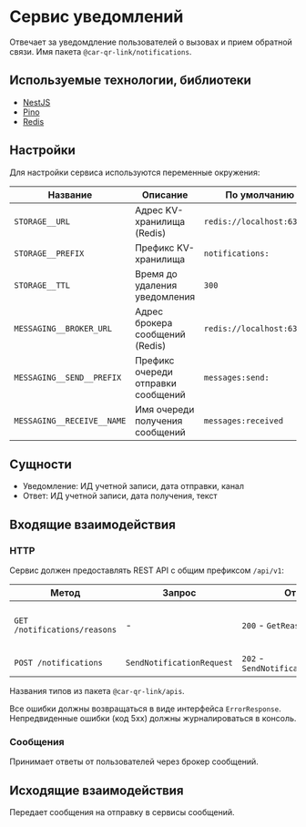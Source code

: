 # Сервис уведомлений

Отвечает за уведомдление пользователей о вызовах и прием обратной связи. Имя пакета `@car-qr-link/notifications`.

## Используемые технологии, библиотеки

- [NestJS](https://nestjs.com)
- [Pino](https://getpino.io)
- [Redis](https://redis.io)

## Настройки

Для настройки сервиса используются переменные окружения:

| Название                   | Описание                           | По умолчанию               |
| -------------------------- | ---------------------------------- | -------------------------- |
| `STORAGE__URL`             | Адрес KV-хранилища (Redis)         | `redis://localhost:6379/0` |
| `STORAGE__PREFIX`          | Префикс KV-хранилища               | `notifications:`           |
| `STORAGE__TTL`             | Время до удаления уведомления      | `300`                      |
| `MESSAGING__BROKER_URL`    | Адрес брокера сообщений (Redis)    | `redis://localhost:6379/0` |
| `MESSAGING__SEND__PREFIX`  | Префикс очереди отправки сообщений | `messages:send:`           |
| `MESSAGING__RECEIVE__NAME` | Имя очереди получения сообщений    | `messages:received`        |

## Сущности

- Уведомление: ИД учетной записи, дата отправки, канал
- Ответ: ИД учетной записи, дата получения, текст

## Входящие взаимодействия

### HTTP

Сервис должен предоставлять REST API с общим префиксом `/api/v1`:

| Метод                         | Запрос                    | Ответ                              | Описание                              |
| ----------------------------- | ------------------------- | ---------------------------------- | ------------------------------------- |
| `GET  /notifications/reasons` | -                         | `200` - `GetReasonsResponse`       | Получение причин отправки уведомления |
| `POST /notifications`         | `SendNotificationRequest` | `202` - `SendNotificationResponse` | Отправка уведомления                  |

Названия типов из пакета `@car-qr-link/apis`.

Все ошибки должны возвращаться в виде интерфейса `ErrorResponse`. Непредвиденные ошибки (код 5xx) должны журналироваться в консоль.

### Сообщения

Принимает ответы от пользователей через брокер сообщений.

## Исходящие взаимодействия

Передает сообщения на отправку в сервисы сообщений.
